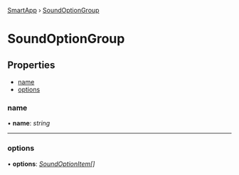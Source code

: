 [SmartApp](../classes/_smart_app_d_.smartapp.md) ›  [SoundOptionGroup](_pages_sound_setting_d_.soundoptiongroup.md)
# SoundOptionGroup
## Properties

* [name](_pages_sound_setting_d_.soundoptiongroup.md#name)
* [options](_pages_sound_setting_d_.soundoptiongroup.md#options)


###  name

• **name**: *string*

___

###  options

• **options**: *[SoundOptionItem](_pages_sound_setting_d_.soundoptionitem.md)[]*

